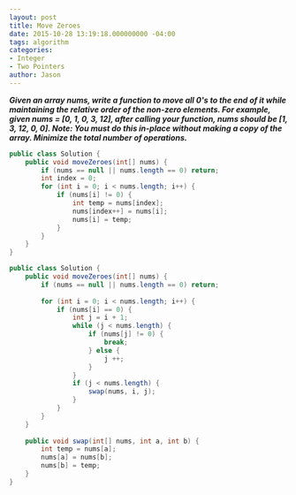 ```yaml
---
layout: post
title: Move Zeroes
date: 2015-10-28 13:19:18.000000000 -04:00
tags: algorithm
categories:
- Integer
- Two Pointers
author: Jason
---
```

<p><strong><em>Given an array nums, write a function to move all 0's to the end of it while maintaining the relative order of the non-zero elements. For example, given nums = [0, 1, 0, 3, 12], after calling your function, nums should be [1, 3, 12, 0, 0]. Note: You must do this in-place without making a copy of the array. Minimize the total number of operations.</em></strong></p>


``` java
public class Solution {
    public void moveZeroes(int[] nums) {
        if (nums == null || nums.length == 0) return;
        int index = 0;
        for (int i = 0; i < nums.length; i++) {
            if (nums[i] != 0) {
                int temp = nums[index];
                nums[index++] = nums[i];
                nums[i] = temp;
            }
        }
    }
}
```

``` java
public class Solution {
    public void moveZeroes(int[] nums) {
        if (nums == null || nums.length == 0) return;
        
        for (int i = 0; i < nums.length; i++) {
            if (nums[i] == 0) {
                int j = i + 1;
                while (j < nums.length) {
                    if (nums[j] != 0) {
                        break;
                    } else {
                        j ++;
                    }
                }
                if (j < nums.length) {
                    swap(nums, i, j);
                }
            }
        }
    }
    
    public void swap(int[] nums, int a, int b) {
        int temp = nums[a];
        nums[a] = nums[b];
        nums[b] = temp;
    }
}
```
